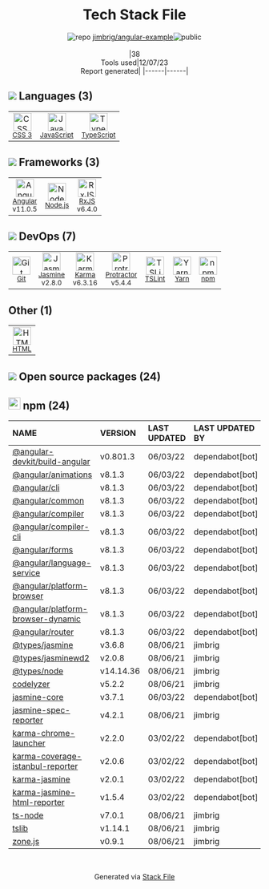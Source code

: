 <!--
&lt;--- Readme.md Snippet without images Start ---&gt;
## Tech Stack
jimbrig/angular-example is built on the following main stack:

- [Jasmine](http://jasmine.github.io/) – Javascript Testing Framework
- [Node.js](http://nodejs.org/) – Frameworks (Full Stack)
- [JavaScript](https://developer.mozilla.org/en-US/docs/Web/JavaScript) – Languages
- [Karma](http://karma-runner.github.io/) – Browser Testing
- [TypeScript](http://www.typescriptlang.org) – Languages
- [Protractor](http://angular.github.io/protractor) – Javascript Testing Framework
- [RxJS](http://reactivex.io/rxjs/) – Concurrency Frameworks
- [Angular](https://angular.io) – Javascript MVC Frameworks
- [TSLint](https://github.com/palantir/tslint) – Code Review
- [Yarn](https://yarnpkg.com/) – Front End Package Manager

Full tech stack [here](/techstack.md)

&lt;--- Readme.md Snippet without images End ---&gt;

&lt;--- Readme.md Snippet with images Start ---&gt;
## Tech Stack
jimbrig/angular-example is built on the following main stack:

- <img width='25' height='25' src='https://img.stackshare.io/service/831/7c0b595409af531b9cdeb07f8c513e8b.png' alt='Jasmine'/> [Jasmine](http://jasmine.github.io/) – Javascript Testing Framework
- <img width='25' height='25' src='https://img.stackshare.io/service/1011/n1JRsFeB_400x400.png' alt='Node.js'/> [Node.js](http://nodejs.org/) – Frameworks (Full Stack)
- <img width='25' height='25' src='https://img.stackshare.io/service/1209/javascript.jpeg' alt='JavaScript'/> [JavaScript](https://developer.mozilla.org/en-US/docs/Web/JavaScript) – Languages
- <img width='25' height='25' src='https://img.stackshare.io/service/1420/TidYGd6a.png' alt='Karma'/> [Karma](http://karma-runner.github.io/) – Browser Testing
- <img width='25' height='25' src='https://img.stackshare.io/service/1612/bynNY5dJ.jpg' alt='TypeScript'/> [TypeScript](http://www.typescriptlang.org) – Languages
- <img width='25' height='25' src='https://img.stackshare.io/service/1754/protractor-logo1.png' alt='Protractor'/> [Protractor](http://angular.github.io/protractor) – Javascript Testing Framework
- <img width='25' height='25' src='https://img.stackshare.io/service/1796/984368.png' alt='RxJS'/> [RxJS](http://reactivex.io/rxjs/) – Concurrency Frameworks
- <img width='25' height='25' src='https://img.stackshare.io/service/3745/cb8U-gL6_400x400.jpg' alt='Angular'/> [Angular](https://angular.io) – Javascript MVC Frameworks
- <img width='25' height='25' src='https://img.stackshare.io/service/5561/303157.png' alt='TSLint'/> [TSLint](https://github.com/palantir/tslint) – Code Review
- <img width='25' height='25' src='https://img.stackshare.io/service/5848/44mC-kJ3.jpg' alt='Yarn'/> [Yarn](https://yarnpkg.com/) – Front End Package Manager

Full tech stack [here](/techstack.md)

&lt;--- Readme.md Snippet with images End ---&gt;
-->
<div align="center">

# Tech Stack File
![](https://img.stackshare.io/repo.svg "repo") [jimbrig/angular-example](https://github.com/jimbrig/angular-example)![](https://img.stackshare.io/public_badge.svg "public")
<br/><br/>
|38<br/>Tools used|12/07/23 <br/>Report generated|
|------|------|
</div>

## <img src='https://img.stackshare.io/languages.svg'/> Languages (3)
<table><tr>
  <td align='center'>
  <img width='36' height='36' src='https://img.stackshare.io/service/6727/css.png' alt='CSS 3'>
  <br>
  <sub><a href="https://developer.mozilla.org/en-US/docs/Web/CSS/CSS3">CSS 3</a></sub>
  <br>
  <sub></sub>
</td>

<td align='center'>
  <img width='36' height='36' src='https://img.stackshare.io/service/1209/javascript.jpeg' alt='JavaScript'>
  <br>
  <sub><a href="https://developer.mozilla.org/en-US/docs/Web/JavaScript">JavaScript</a></sub>
  <br>
  <sub></sub>
</td>

<td align='center'>
  <img width='36' height='36' src='https://img.stackshare.io/service/1612/bynNY5dJ.jpg' alt='TypeScript'>
  <br>
  <sub><a href="http://www.typescriptlang.org">TypeScript</a></sub>
  <br>
  <sub></sub>
</td>

</tr>
</table>

## <img src='https://img.stackshare.io/frameworks.svg'/> Frameworks (3)
<table><tr>
  <td align='center'>
  <img width='36' height='36' src='https://img.stackshare.io/service/3745/cb8U-gL6_400x400.jpg' alt='Angular'>
  <br>
  <sub><a href="https://angular.io">Angular</a></sub>
  <br>
  <sub>v11.0.5</sub>
</td>

<td align='center'>
  <img width='36' height='36' src='https://img.stackshare.io/service/1011/n1JRsFeB_400x400.png' alt='Node.js'>
  <br>
  <sub><a href="http://nodejs.org/">Node.js</a></sub>
  <br>
  <sub></sub>
</td>

<td align='center'>
  <img width='36' height='36' src='https://img.stackshare.io/service/1796/984368.png' alt='RxJS'>
  <br>
  <sub><a href="http://reactivex.io/rxjs/">RxJS</a></sub>
  <br>
  <sub>v6.4.0</sub>
</td>

</tr>
</table>

## <img src='https://img.stackshare.io/devops.svg'/> DevOps (7)
<table><tr>
  <td align='center'>
  <img width='36' height='36' src='https://img.stackshare.io/service/1046/git.png' alt='Git'>
  <br>
  <sub><a href="http://git-scm.com/">Git</a></sub>
  <br>
  <sub></sub>
</td>

<td align='center'>
  <img width='36' height='36' src='https://img.stackshare.io/service/831/7c0b595409af531b9cdeb07f8c513e8b.png' alt='Jasmine'>
  <br>
  <sub><a href="http://jasmine.github.io/">Jasmine</a></sub>
  <br>
  <sub>v2.8.0</sub>
</td>

<td align='center'>
  <img width='36' height='36' src='https://img.stackshare.io/service/1420/TidYGd6a.png' alt='Karma'>
  <br>
  <sub><a href="http://karma-runner.github.io/">Karma</a></sub>
  <br>
  <sub>v6.3.16</sub>
</td>

<td align='center'>
  <img width='36' height='36' src='https://img.stackshare.io/service/1754/protractor-logo1.png' alt='Protractor'>
  <br>
  <sub><a href="http://angular.github.io/protractor">Protractor</a></sub>
  <br>
  <sub>v5.4.4</sub>
</td>

<td align='center'>
  <img width='36' height='36' src='https://img.stackshare.io/service/5561/303157.png' alt='TSLint'>
  <br>
  <sub><a href="https://github.com/palantir/tslint">TSLint</a></sub>
  <br>
  <sub></sub>
</td>

<td align='center'>
  <img width='36' height='36' src='https://img.stackshare.io/service/5848/44mC-kJ3.jpg' alt='Yarn'>
  <br>
  <sub><a href="https://yarnpkg.com/">Yarn</a></sub>
  <br>
  <sub></sub>
</td>

<td align='center'>
  <img width='36' height='36' src='https://img.stackshare.io/service/1120/lejvzrnlpb308aftn31u.png' alt='npm'>
  <br>
  <sub><a href="https://www.npmjs.com/">npm</a></sub>
  <br>
  <sub></sub>
</td>

</tr>
</table>

## Other (1)
<table><tr>
  <td align='center'>
  <img width='36' height='36' src='https://img.stackshare.io/service/2270/no-img-open-source.png' alt='HTML'>
  <br>
  <sub><a href="http://">HTML</a></sub>
  <br>
  <sub></sub>
</td>

</tr>
</table>


## <img src='https://img.stackshare.io/group.svg' /> Open source packages (24)</h2>

## <img width='24' height='24' src='https://img.stackshare.io/service/1120/lejvzrnlpb308aftn31u.png'/> npm (24)

|NAME|VERSION|LAST UPDATED|LAST UPDATED BY|LICENSE|VULNERABILITIES|
|:------|:------|:------|:------|:------|:------|
|[@angular-devkit/build-angular](https://www.npmjs.com/@angular-devkit/build-angular)|v0.801.3|06/03/22|dependabot[bot] |MIT|N/A|
|[@angular/animations](https://www.npmjs.com/@angular/animations)|v8.1.3|06/03/22|dependabot[bot] |MIT|N/A|
|[@angular/cli](https://www.npmjs.com/@angular/cli)|v8.1.3|06/03/22|dependabot[bot] |MIT|N/A|
|[@angular/common](https://www.npmjs.com/@angular/common)|v8.1.3|06/03/22|dependabot[bot] |MIT|N/A|
|[@angular/compiler](https://www.npmjs.com/@angular/compiler)|v8.1.3|06/03/22|dependabot[bot] |MIT|N/A|
|[@angular/compiler-cli](https://www.npmjs.com/@angular/compiler-cli)|v8.1.3|06/03/22|dependabot[bot] |MIT|N/A|
|[@angular/forms](https://www.npmjs.com/@angular/forms)|v8.1.3|06/03/22|dependabot[bot] |MIT|N/A|
|[@angular/language-service](https://www.npmjs.com/@angular/language-service)|v8.1.3|06/03/22|dependabot[bot] |MIT|N/A|
|[@angular/platform-browser](https://www.npmjs.com/@angular/platform-browser)|v8.1.3|06/03/22|dependabot[bot] |MIT|N/A|
|[@angular/platform-browser-dynamic](https://www.npmjs.com/@angular/platform-browser-dynamic)|v8.1.3|06/03/22|dependabot[bot] |MIT|N/A|
|[@angular/router](https://www.npmjs.com/@angular/router)|v8.1.3|06/03/22|dependabot[bot] |MIT|N/A|
|[@types/jasmine](https://www.npmjs.com/@types/jasmine)|v3.6.8|08/06/21|jimbrig |MIT|N/A|
|[@types/jasminewd2](https://www.npmjs.com/@types/jasminewd2)|v2.0.8|08/06/21|jimbrig |MIT|N/A|
|[@types/node](https://www.npmjs.com/@types/node)|v14.14.36|08/06/21|jimbrig |MIT|N/A|
|[codelyzer](https://www.npmjs.com/codelyzer)|v5.2.2|08/06/21|jimbrig |MIT|N/A|
|[jasmine-core](https://www.npmjs.com/jasmine-core)|v3.7.1|06/03/22|dependabot[bot] |MIT|N/A|
|[jasmine-spec-reporter](https://www.npmjs.com/jasmine-spec-reporter)|v4.2.1|08/06/21|jimbrig |Apache-2.0|N/A|
|[karma-chrome-launcher](https://www.npmjs.com/karma-chrome-launcher)|v2.2.0|03/02/22|dependabot[bot] |MIT|N/A|
|[karma-coverage-istanbul-reporter](https://www.npmjs.com/karma-coverage-istanbul-reporter)|v2.0.6|03/02/22|dependabot[bot] |MIT|N/A|
|[karma-jasmine](https://www.npmjs.com/karma-jasmine)|v2.0.1|03/02/22|dependabot[bot] |MIT|N/A|
|[karma-jasmine-html-reporter](https://www.npmjs.com/karma-jasmine-html-reporter)|v1.5.4|03/02/22|dependabot[bot] |MIT|N/A|
|[ts-node](https://www.npmjs.com/ts-node)|v7.0.1|08/06/21|jimbrig |MIT|N/A|
|[tslib](https://www.npmjs.com/tslib)|v1.14.1|08/06/21|jimbrig |0BSD|N/A|
|[zone.js](https://www.npmjs.com/zone.js)|v0.9.1|08/06/21|jimbrig |MIT|N/A|

<br/>
<div align='center'>

Generated via [Stack File](https://github.com/marketplace/stack-file)

